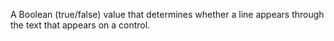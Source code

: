 A Boolean (true/false) value that determines whether a line appears through the text that appears on a control.
